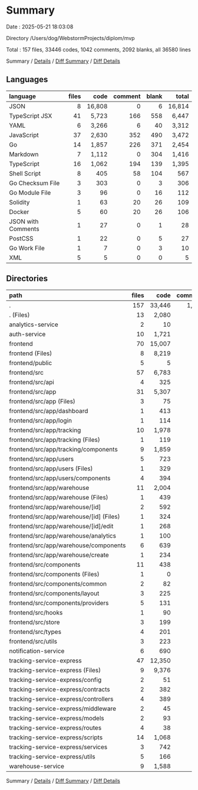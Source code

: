 # Summary

Date : 2025-05-21 18:03:08

Directory /Users/dog/WebstormProjects/diplom/mvp

Total : 157 files,  33446 codes, 1042 comments, 2092 blanks, all 36580 lines

Summary / [Details](details.md) / [Diff Summary](diff.md) / [Diff Details](diff-details.md)

## Languages
| language | files | code | comment | blank | total |
| :--- | ---: | ---: | ---: | ---: | ---: |
| JSON | 8 | 16,808 | 0 | 6 | 16,814 |
| TypeScript JSX | 41 | 5,723 | 166 | 558 | 6,447 |
| YAML | 6 | 3,266 | 6 | 40 | 3,312 |
| JavaScript | 37 | 2,630 | 352 | 490 | 3,472 |
| Go | 14 | 1,857 | 226 | 371 | 2,454 |
| Markdown | 7 | 1,112 | 0 | 304 | 1,416 |
| TypeScript | 16 | 1,062 | 194 | 139 | 1,395 |
| Shell Script | 8 | 405 | 58 | 104 | 567 |
| Go Checksum File | 3 | 303 | 0 | 3 | 306 |
| Go Module File | 3 | 96 | 0 | 16 | 112 |
| Solidity | 1 | 63 | 20 | 26 | 109 |
| Docker | 5 | 60 | 20 | 26 | 106 |
| JSON with Comments | 1 | 27 | 0 | 1 | 28 |
| PostCSS | 1 | 22 | 0 | 5 | 27 |
| Go Work File | 1 | 7 | 0 | 3 | 10 |
| XML | 5 | 5 | 0 | 0 | 5 |

## Directories
| path | files | code | comment | blank | total |
| :--- | ---: | ---: | ---: | ---: | ---: |
| . | 157 | 33,446 | 1,042 | 2,092 | 36,580 |
| . (Files) | 13 | 2,080 | 32 | 290 | 2,402 |
| analytics-service | 2 | 10 | 1 | 4 | 15 |
| auth-service | 10 | 1,721 | 85 | 186 | 1,992 |
| frontend | 70 | 15,007 | 362 | 727 | 16,096 |
| frontend (Files) | 8 | 8,219 | 4 | 28 | 8,251 |
| frontend/public | 5 | 5 | 0 | 0 | 5 |
| frontend/src | 57 | 6,783 | 358 | 699 | 7,840 |
| frontend/src/api | 4 | 325 | 114 | 42 | 481 |
| frontend/src/app | 31 | 5,307 | 147 | 499 | 5,953 |
| frontend/src/app (Files) | 3 | 75 | 1 | 14 | 90 |
| frontend/src/app/dashboard | 1 | 413 | 18 | 36 | 467 |
| frontend/src/app/login | 1 | 114 | 9 | 20 | 143 |
| frontend/src/app/tracking | 10 | 1,978 | 40 | 185 | 2,203 |
| frontend/src/app/tracking (Files) | 1 | 119 | 3 | 12 | 134 |
| frontend/src/app/tracking/components | 9 | 1,859 | 37 | 173 | 2,069 |
| frontend/src/app/users | 5 | 723 | 14 | 84 | 821 |
| frontend/src/app/users (Files) | 1 | 329 | 10 | 26 | 365 |
| frontend/src/app/users/components | 4 | 394 | 4 | 58 | 456 |
| frontend/src/app/warehouse | 11 | 2,004 | 65 | 160 | 2,229 |
| frontend/src/app/warehouse (Files) | 1 | 439 | 21 | 27 | 487 |
| frontend/src/app/warehouse/[id] | 2 | 592 | 13 | 39 | 644 |
| frontend/src/app/warehouse/[id] (Files) | 1 | 324 | 7 | 21 | 352 |
| frontend/src/app/warehouse/[id]/edit | 1 | 268 | 6 | 18 | 292 |
| frontend/src/app/warehouse/analytics | 1 | 100 | 7 | 13 | 120 |
| frontend/src/app/warehouse/components | 6 | 639 | 22 | 67 | 728 |
| frontend/src/app/warehouse/create | 1 | 234 | 2 | 14 | 250 |
| frontend/src/components | 11 | 438 | 19 | 64 | 521 |
| frontend/src/components (Files) | 1 | 0 | 0 | 1 | 1 |
| frontend/src/components/common | 2 | 82 | 10 | 16 | 108 |
| frontend/src/components/layout | 3 | 225 | 0 | 24 | 249 |
| frontend/src/components/providers | 5 | 131 | 9 | 23 | 163 |
| frontend/src/hooks | 1 | 90 | 26 | 18 | 134 |
| frontend/src/store | 3 | 199 | 4 | 19 | 222 |
| frontend/src/types | 4 | 201 | 0 | 22 | 223 |
| frontend/src/utils | 3 | 223 | 48 | 35 | 306 |
| notification-service | 6 | 690 | 55 | 71 | 816 |
| tracking-service-express | 47 | 12,350 | 412 | 666 | 13,428 |
| tracking-service-express (Files) | 9 | 9,376 | 32 | 144 | 9,552 |
| tracking-service-express/config | 2 | 51 | 5 | 14 | 70 |
| tracking-service-express/contracts | 2 | 382 | 20 | 26 | 428 |
| tracking-service-express/controllers | 4 | 389 | 56 | 61 | 506 |
| tracking-service-express/middleware | 2 | 45 | 4 | 11 | 60 |
| tracking-service-express/models | 2 | 93 | 0 | 6 | 99 |
| tracking-service-express/routes | 4 | 38 | 0 | 12 | 50 |
| tracking-service-express/scripts | 14 | 1,068 | 151 | 228 | 1,447 |
| tracking-service-express/services | 3 | 742 | 109 | 126 | 977 |
| tracking-service-express/utils | 5 | 166 | 35 | 38 | 239 |
| warehouse-service | 9 | 1,588 | 95 | 148 | 1,831 |

Summary / [Details](details.md) / [Diff Summary](diff.md) / [Diff Details](diff-details.md)